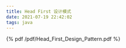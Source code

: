 ```yaml
---
title: Head First 设计模式
date: 2021-07-19 22:42:02
tags: java
---
```


{% pdf /pdf/Head_First_Design_Pattern.pdf %}

